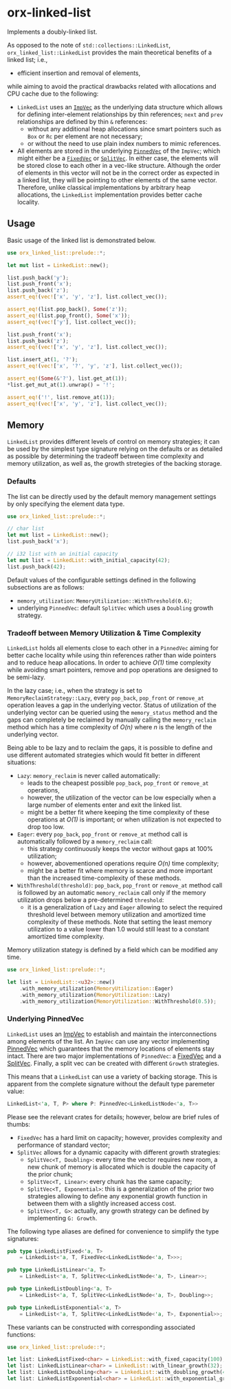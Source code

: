 # orx-linked-list

Implements a doubly-linked list.

As opposed to the note of `std::collections::LinkedList`, `orx_linked_list::LinkedList` provides the main theoretical benefits of a linked list; i.e.,
 
* efficient insertion and removal of elements,
 
while aiming to avoid the practical drawbacks related with allocations and CPU cache due to the following:

* `LinkedList` uses an [`ImpVec`](https://crates.io/crates/orx-imp-vec) as the underlying data structure which allows for defining inter-element relationships by thin references; `next` and `prev` relationships are defined by thin `&` references:
    * without any additional heap allocations since smart pointers such as `Box` or `Rc` per element are not necessary;
    * or without the need to use plain index numbers to mimic references.
* All elements are stored in the underlying [`PinnedVec`](https://crates.io/crates/orx-pinned-vec) of the `ImpVec`; which might either be a [`FixedVec`](https://crates.io/crates/orx-fixed-vec) or [`SplitVec`](https://crates.io/crates/orx-split-vec). In either case, the elements will be stored close to each other in a vec-like structure. Although the order of elements in this vector will not be in the correct order as expected in a linked list, they will be pointing to other elements of the same vector. Therefore, unlike classical implementations by arbitrary heap allocations, the `LinkedList` implementation provides better cache locality.

## Usage

Basic usage of the linked list is demonstrated below.

```rust
use orx_linked_list::prelude::*;

let mut list = LinkedList::new();

list.push_back('y');
list.push_front('x');
list.push_back('z');
assert_eq!(vec!['x', 'y', 'z'], list.collect_vec());

assert_eq!(list.pop_back(), Some('z'));
assert_eq!(list.pop_front(), Some('x'));
assert_eq!(vec!['y'], list.collect_vec());

list.push_front('x');
list.push_back('z');
assert_eq!(vec!['x', 'y', 'z'], list.collect_vec());

list.insert_at(1, '?');
assert_eq!(vec!['x', '?', 'y', 'z'], list.collect_vec());

assert_eq!(Some(&'?'), list.get_at(1));
*list.get_mut_at(1).unwrap() = '!';

assert_eq!('!', list.remove_at(1));
assert_eq!(vec!['x', 'y', 'z'], list.collect_vec());
```

## Memory

`LinkedList` provides different levels of control on memory strategies; it can be used by the simplest type signature relying on the defaults or as detailed as possible by determining the tradeoff between time complexity and memory utilization, as well as, the growth stretegies of the backing storage.

### Defaults

The list can be directly used by the default memory management settings by only specifying the element data type.

```rust
use orx_linked_list::prelude::*;

// char list
let mut list = LinkedList::new();
list.push_back('x');

// i32 list with an initial capacity
let mut list = LinkedList::with_initial_capacity(42);
list.push_back(42);
```

Default values of the configurable settings defined in the following subsections are as follows:

* `memory_utilization`: `MemoryUtilization::WithThreshold(0.6)`;
* underlying `PinnedVec`: default `SplitVec` which uses a `Doubling` growth strategy.

### Tradeoff between Memory Utilization & Time Complexity

`LinkedList` holds all elements close to each other in a `PinnedVec` aiming for better cache locality while using thin references rather than wide pointers and to reduce heap allocations. In order to achieve *O(1)* time complexity while avoiding smart pointers, remove and pop operations are designed to be semi-lazy.

In the lazy case; i.e., when the strategy is set to `MemoryReclaimStrategy::Lazy`, every `pop_back`, `pop_front` or `remove_at` operation leaves a gap in the underlying vector. Status of utilization of the underlying vector can be queried using the `memory_status` method and the gaps can completely be reclaimed by manually calling the `memory_reclaim` method which has a time complexity of *O(n)* where *n* is the length of the underlying vector.

Being able to be lazy and to reclaim the gaps, it is possible to define and use different automated strategies which would fit better in different situations: 

* `Lazy`: `memory_reclaim` is never called automatically:
    * leads to the cheapest possible `pop_back`, `pop_front` or `remove_at` operations,
    * however, the utilization of the vector can be low especially when a large number of elements enter and exit the linked list.
    * might be a better fit where keeping the time complexity of these operations at *O(1)* is important; or when utilization is not expected to drop too low.
* `Eager`: every `pop_back`, `pop_front` or `remove_at` method call is automatically followed by a `memory_reclaim` call:
    * this strategy continuously keeps the vector without gaps at 100% utilization;
    * however, abovementioned operations require *O(n)* time complexity;
    * might be a better fit where memory is scarce and more important than the increased time-complexity of these methods.
* `WithThreshold(threshold)`: `pop_back`, `pop_front` or `remove_at` method call is followed by an automatic `memory_reclaim` call only if the memory utilization drops below a pre-determined `threshold`:
    * it is a generalization of `Lazy` and `Eager` allowing to select the required threshold level between memory utilization and amortized time complexity of these methods. Note that setting the least memory utilization to a value lower than 1.0 would still least to a constant amortized time complexity.

Memory utilization stategy is defined by a field which can be modified any time.

```rust
use orx_linked_list::prelude::*;

let list = LinkedList::<u32>::new()
    .with_memory_utilization(MemoryUtilization::Eager)
    .with_memory_utilization(MemoryUtilization::Lazy)
    .with_memory_utilization(MemoryUtilization::WithThreshold(0.5));
```


### Underlying PinnedVec

`LinkedList` uses an [ImpVec](https://crates.io/crates/orx-imp-vec) to establish and maintain the interconnections among elements of the list. An `ImpVec` can use any vector implementing [PinnedVec](https://crates.io/crates/orx-pinned-vec) which guarantees that the memory locations of elements stay intact. There are two major implementations of `PinnedVec`: a [FixedVec](https://crates.io/crates/orx-fixed-vec) and a [SplitVec](https://crates.io/crates/orx-split-vec). Finally, a split vec can be created with different `Growth` strategies.

This means that a `LinkedList` can use a variety of backing storage. This is apparent from the complete signature without the default type paremeter value:

```rust ignore
LinkedList<'a, T, P> where P: PinnedVec<LinkedListNode<'a, T>>
```

Please see the relevant crates for details; however, below are brief rules of thumbs:

* `FixedVec` has a hard limit on capacity; however, provides complexity and performance of standard vector;
* `SplitVec` allows for a dynamic capacity with different growth strategies:
    * `SplitVec<T, Doubling>`: every time the vector requires new room, a new chunk of memory is allocated which is double the capacity of the prior chunk;
    * `SplitVec<T, Linear>`: every chunk has the same capacity;
    * `SplitVec<T, Exponential>`: this is a generalization of the prior two strategies allowing to define any exponential growth function in between them with a slightly increased access cost.
    * `SplitVec<T, G>`: actually, any growth strategy can be defined by implementing `G: Growth`.

The following type aliases are defined for convenience to simplify the type signatures:

```rust ignore
pub type LinkedListFixed<'a, T>
    = LinkedList<'a, T, FixedVec<LinkedListNode<'a, T>>>;

pub type LinkedListLinear<'a, T>
    = LinkedList<'a, T, SplitVec<LinkedListNode<'a, T>, Linear>>;

pub type LinkedListDoubling<'a, T>
    = LinkedList<'a, T, SplitVec<LinkedListNode<'a, T>, Doubling>>;

pub type LinkedListExponential<'a, T>
    = LinkedList<'a, T, SplitVec<LinkedListNode<'a, T>, Exponential>>;
```

These variants can be constructed with corresponding associated functions:

```rust
use orx_linked_list::prelude::*;

let list: LinkedListFixed<char> = LinkedList::with_fixed_capacity(100);
let list: LinkedListLinear<char> = LinkedList::with_linear_growth(32);
let list: LinkedListDoubling<char> = LinkedList::with_doubling_growth(4);
let list: LinkedListExponential<char> = LinkedList::with_exponential_growth(4, 1.5);
```

